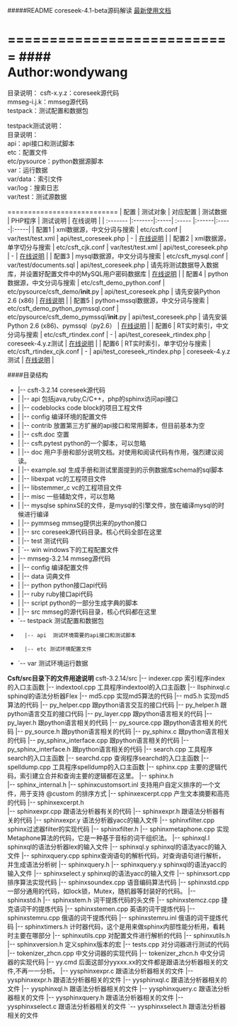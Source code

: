 #####README
coreseek-4.1-beta源码解读
[最新使用文档](http://www.coreseek.cn/products/products-install/)  

===========================
####　　　　　　　Author:wondywang
===========================

目录说明：
csft-x.y.z：coreseek源代码  
mmseg-i.j.k：mmseg源代码  
testpack：测试配置和数据包  

testpack测试说明：  
目录说明：  
api：api接口和测试脚本  
etc：配置文件  
etc/pysource：python数据源脚本  
var：运行数据  
var/data：索引文件  
var/log：搜索日志  
var/test：测试源数据  

===========================
| 配置 | 测试对象  | 对应配置 | 测试数据 | PHP程序  | 测试说明 | 在线说明 |
| :------- |:-------|:-----| :----- |:------|:-----|:-----|
| 配置1 | xml数据源，中文分词与搜索 | etc/csft.conf | var/test/test.xml | api/test_coreseek.php | - | [在线说明](http://www.coreseek.cn/products/products-install/install_on_bsd_linux/) |
| 配置2 | xml数据源，单字切分与搜索 | etc/csft_cjk.conf | var/test/test.xml  | api/test_coreseek.php | - | [在线说明](http://www.coreseek.cn/products-install/ngram_len_cjk/) |
| 配置3 | mysql数据源，中文分词与搜索 |  etc/csft_mysql.conf | var/test/documents.sql  | api/test_coreseek.php | 请先将测试数据导入数据库，并设置好配置文件中的MySQL用户密码数据库 | [在线说明](http://www.coreseek.cn/products-install/mysql/) |
| 配置4 | python数据源，中文分词与搜索 | etc/csft_demo_python.conf | etc/pysource/csft_demo/__init__.py  | api/test_coreseek.php | 请先安装Python 2.6 (x86) | [在线说明](http://www.coreseek.cn/products-install/python/) |
| 配置5 | python+mssql数据源，中文分词与搜索 |  etc/csft_demo_python_pymssql.conf | etc/pysource/csft_demo_pymssql/__init__.py | api/test_coreseek.php | 请先安装Python 2.6 (x86)、pymssql（py2.6） | [在线说明](http://www.coreseek.cn/products-install/python/) |
| 配置6 | RT实时索引，中文分词与搜索 | etc/csft_rtindex.conf | - | api/test_coreseek_rtindex.php | coreseek-4.y.z测试 | [在线说明](http://www.coreseek.cn/products-install/rt-indexes/) |
| 配置6 | RT实时索引，单字切分与搜索 | etc/csft_rtindex_cjk.conf | - | api/test_coreseek_rtindex.php | coreseek-4.y.z测试 | [在线说明](http://www.coreseek.cn/products-install/rt-indexes/) |


####目录结构
+   |-- csft-3.2.14    coreseek源代码
+   |   |-- api  包括java,ruby,C/C++，php的sphinx访问api接口
+   |   |-- codeblocks    code block的项目工程文件
+   |   |-- config     编译环境的配置文件
+   |   |-- contrib   放置第三方扩展的api接口和常用脚本，但目前基本为空
+   |   |-- csft.doc   空置
+   |   |-- csft.pytest   python的一个脚本，可以忽略
+   |   |-- doc    用户手册和部分说明文档。对使用和阅读代码有作用，强烈建议阅读。
+   |   |-- example.sql   生成手册和测试里面提到的示例数据库schema的sql脚本
+   |   |-- libexpat   vc的工程项目文件
+   |   |-- libstemmer_c    vc的工程项目文件
+   |   |-- misc  一些辅助文件，可以忽略
+   |   |-- mysqlse  sphinxSE的文件，是mysql的引擎文件，放在编译mysql的时候进行编译
+   |   |-- pymmseg   mmseg提供出来的python接口
+   |   |-- src  coreseek源代码目录。核心代码全部在这里
+   |   |-- test   测试代码
+   |   `-- win   windows下的工程配置文件
+   |-- mmseg-3.2.14   mmseg源代码
+   |   |-- config   编译配置文件
+   |   |-- data  词典文件
+   |   |-- python  python接口api代码
+   |   |-- ruby  ruby接口api代码
+   |   |-- script   python的一部分生成字典的脚本
+   |   |-- src  mmseg的源代码目录，核心代码都在这里
+   `-- testpack   测试配置和数据包
+       |-- api  测试环境需要的api接口和测试脚本
+       |-- etc 测试环境配置文件
+   `-- var 测试环境运行数据


**Csft/src目录下的文件用途说明**
csft-3.2.14/src
|-- indexer.cpp   索引程序index的入口主函数
|-- indextool.cpp  工具程序indextool的入口主函数
|-- llsphinxql.c    sphinql的语法分析器Flex
|-- md5.cpp  实现md5算法的代码
|-- md5.h  实现md5算法的代码
|-- py_helper.cpp 跟python语言交互的接口代码
|-- py_helper.h  跟python语言交互的接口代码
|-- py_layer.cpp 跟python语言相关的代码
|-- py_layer.h   跟python语言相关的代码
|-- py_source.cpp  跟python语言相关的代码
|-- py_source.h  跟python语言相关的代码
|-- py_sphinx.c  跟python语言相关的代码
|-- py_sphinx_interface.cpp  跟python语言相关的代码
|-- py_sphinx_interface.h  跟python语言相关的代码
|-- search.cpp  工具程序search的入口主函数
|-- searchd.cpp  查询程序searchd的入口主函数
|-- spelldump.cpp  工具程序spelldump的入口主函数
|-- sphinx.cpp   主要的逻辑代码，索引建立合并和查询主要的逻辑都在这里。
|-- sphinx.h  
|-- sphinx_internal.h
|-- sphinxcustomsort.inl  支持用户自定义排序的一个文件，用于支持 @custom 的排序方式
|-- sphinxexcerpt.cpp   产生文本摘要和高亮的代码
|-- sphinxexcerpt.h  
|-- sphinxexpr.cpp    跟语法分析器有关的代码
|-- sphinxexpr.h  跟语法分析器有关的代码
|-- sphinxexpr.y   语法分析器yacc的输入文件
|-- sphinxfilter.cpp   sphinx过滤器filter的实现代码
|-- sphinxfilter.h
|-- sphinxmetaphone.cpp  实现Metaphone算法的代码，它是一种基于音标的词干组织法。
|-- sphinxql.l  sphinxql的语法分析器lex的输入文件
|-- sphinxql.y  sphinxql的语法yacc的输入文件
|-- sphinxquery.cpp  sphinx查询语句的解析代码，对查询语句进行解析，并生成语法分析树
|-- sphinxquery.h
|-- sphinxquery.y sphinxql的语法yacc的输入文件
|-- sphinxselect.y  sphinxql的语法yacc的输入文件
|-- sphinxsort.cpp  排序算法实现代码
|-- sphinxsoundex.cpp  语音编码算法代码
|-- sphinxstd.cpp 一部分通用的代码，如lock锁，Mutex，随机器等封装好的代码。
|-- sphinxstd.h 
|-- sphinxstem.h  词干提炼代码的头文件
|-- sphinxstemcz.cpp  捷克语词干的提炼代码
|-- sphinxstemen.cpp  英语的词干提炼代码
|-- sphinxstemru.cpp 俄语的词干提炼代码
|-- sphinxstemru.inl  俄语的词干提炼代码
|-- sphinxtimers.h 计时器代码，这个是用来做sphinx内部性能分析用，看耗时主要在哪部分
|-- sphinxutils.cpp  对配置文件进行解析的代码
|-- sphinxutils.h
|-- sphinxversion.h   定义sphinx版本的宏
|-- tests.cpp  对分词器进行测试的代码
|-- tokenizer_zhcn.cpp 中文分词器的实现代码
|-- tokenizer_zhcn.h 中文分词器的实现代码
|-- yy.cmd  后面这部分yyxxx.xx的文件都是跟语法分析器相关的文件,不再一一分析。
|-- yysphinxexpr.c  跟语法分析器相关的文件
|-- yysphinxexpr.h  跟语法分析器相关的文件
|-- yysphinxql.c  跟语法分析器相关的文件
|-- yysphinxql.h  跟语法分析器相关的文件
|-- yysphinxquery.c  跟语法分析器相关的文件
|-- yysphinxquery.h  跟语法分析器相关的文件
|-- yysphinxselect.c  跟语法分析器相关的文件
`-- yysphinxselect.h  跟语法分析器相关的文件

